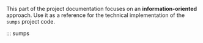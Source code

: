 This part of the project documentation focuses on an **information-oriented** approach. Use it as a reference for the technical implementation of the `sumps` project code.


::: sumps